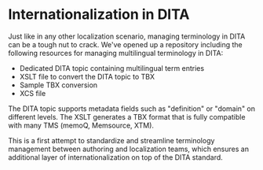 # Internationalization in DITA
Just like in any other localization scenario, managing terminology in DITA can be a tough nut to crack. We've opened up a repository including the following resources for managing multilingual terminology in DITA:

- Dedicated DITA topic containing multilingual term entries
- XSLT file to convert the DITA topic to TBX
- Sample TBX conversion
- XCS file

The DITA topic supports metadata fields such as "definition" or "domain" on different levels. The XSLT generates a TBX format that is fully compatible with many TMS (memoQ, Memsource, XTM).

This is a first attempt to standardize and streamline terminology management between authoring and localization teams, which ensures an additional layer of internationalization on top of the DITA standard.

